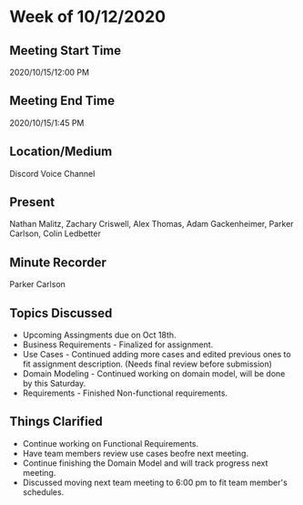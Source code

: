 # Week of 10/12/2020
## Meeting Start Time
2020/10/15/12:00 PM
## Meeting End Time
2020/10/15/1:45 PM
## Location/Medium
Discord Voice Channel
## Present
Nathan Malitz, Zachary Criswell, Alex Thomas, Adam Gackenheimer, Parker Carlson, Colin Ledbetter
## Minute Recorder
Parker Carlson
## Topics Discussed
- Upcoming Assingments due on Oct 18th.
- Business Requirements - Finalized for assignment.
- Use Cases - Continued adding more cases and edited previous ones to fit assignment description. (Needs final review before submission)
- Domain Modeling - Continued working on domain model, will be done by this Saturday.
- Requirements - Finished Non-functional requirements.
## Things Clarified
- Continue working on Functional Requirements.
- Have team members review use cases beofre next meeting.
- Continue finishing the Domain Model and will track progress next meeting.
- Discussed moving next team meeting to 6:00 pm to fit team member's schedules. 